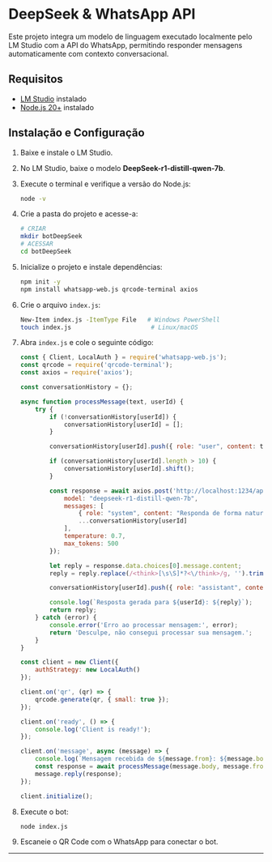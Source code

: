 # DeepSeek & WhatsApp API

Este projeto integra um modelo de linguagem executado localmente pelo LM Studio com a API do WhatsApp, permitindo responder mensagens automaticamente com contexto conversacional.

## Requisitos

- [LM Studio](https://lmstudio.ai/) instalado
- [Node.js 20+](https://nodejs.org/en) instalado

## Instalação e Configuração

1. Baixe e instale o LM Studio.

2. No LM Studio, baixe o modelo **DeepSeek-r1-distill-qwen-7b**.

3. Execute o terminal e verifique a versão do Node.js:

   ```sh
   node -v
   ```

4. Crie a pasta do projeto e acesse-a:

   ```sh
   # CRIAR
   mkdir botDeepSeek
   # ACESSAR
   cd botDeepSeek
   ```

5. Inicialize o projeto e instale dependências:

   ```sh
   npm init -y
   npm install whatsapp-web.js qrcode-terminal axios
   ```

6. Crie o arquivo `index.js`:

   ```sh
   New-Item index.js -ItemType File   # Windows PowerShell
   touch index.js                      # Linux/macOS
   ```

7. Abra `index.js` e cole o seguinte código:

   ```javascript
   const { Client, LocalAuth } = require('whatsapp-web.js');
   const qrcode = require('qrcode-terminal');
   const axios = require('axios');

   const conversationHistory = {};

   async function processMessage(text, userId) {
       try {
           if (!conversationHistory[userId]) {
               conversationHistory[userId] = [];
           }

           conversationHistory[userId].push({ role: "user", content: text });

           if (conversationHistory[userId].length > 10) {
               conversationHistory[userId].shift();
           }

           const response = await axios.post('http://localhost:1234/api/v0/chat/completions', {
               model: "deepseek-r1-distill-qwen-7b",
               messages: [
                   { role: "system", content: "Responda de forma natural e amigável, mantendo o contexto da conversa." },
                   ...conversationHistory[userId]
               ],
               temperature: 0.7,
               max_tokens: 500
           });

           let reply = response.data.choices[0].message.content;
           reply = reply.replace(/<think>[\s\S]*?<\/think>/g, '').trim();

           conversationHistory[userId].push({ role: "assistant", content: reply });

           console.log(`Resposta gerada para ${userId}: ${reply}`);
           return reply;
       } catch (error) {
           console.error('Erro ao processar mensagem:', error);
           return 'Desculpe, não consegui processar sua mensagem.';
       }
   }

   const client = new Client({
       authStrategy: new LocalAuth()
   });

   client.on('qr', (qr) => {
       qrcode.generate(qr, { small: true });
   });

   client.on('ready', () => {
       console.log('Client is ready!');
   });

   client.on('message', async (message) => {
       console.log(`Mensagem recebida de ${message.from}: ${message.body}`);
       const response = await processMessage(message.body, message.from);
       message.reply(response);
   });

   client.initialize();
   ```

8. Execute o bot:

   ```sh
   node index.js
   ```

9. Escaneie o QR Code com o WhatsApp para conectar o bot.

---




